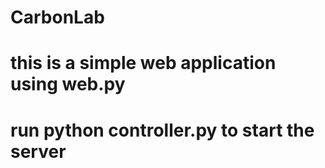 # CarbonLab
# this is a simple web application using web.py
# run python controller.py to start the server
